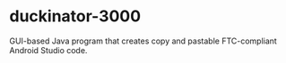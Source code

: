 # duckinator-3000
GUI-based Java program that creates copy and pastable FTC-compliant Android Studio code.
